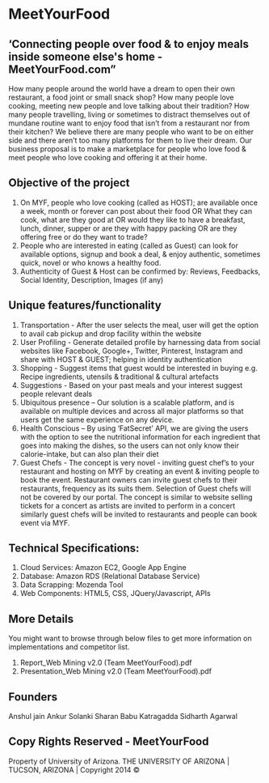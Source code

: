 MeetYourFood
============

‘Connecting people over food & to enjoy meals inside someone else's home - MeetYourFood.com”
----------------------------------------
How many people around the world have a dream to open their own restaurant, a food joint or small snack shop? How many people love cooking, meeting new people and love talking about their tradition? How many people travelling, living or sometimes to distract themselves out of mundane routine want to enjoy food that isn’t from a restaurant nor from their kitchen? We believe there are many people who want to be on either side and there aren’t too many platforms for them to live their dream. Our business proposal is to make a marketplace for people who love food & meet people who love cooking and offering it at their home.

Objective of the project
---------------------------
1) On MYF, people who love cooking (called as HOST); are available once a week, month or forever can post about their food OR What they can cook, what are they good at OR would they like to have a breakfast, lunch, dinner, supper or are they with happy packing OR are they offering free or do they want to trade?
2) People who are interested in eating (called as Guest) can look for available options, signup and book a deal, & enjoy authentic, sometimes quick, novel or who knows a healthy food.
3) Authenticity of Guest & Host can be confirmed by: Reviews, Feedbacks, Social Identity, Description, Images (if any)

Unique features/functionality
-------------------------------------
1) Transportation - After the user selects the meal, user will get the option to avail cab pickup and drop facility within the website
2) User Profiling - Generate detailed profile by harnessing data from social websites like Facebook, Google+, Twitter, Pinterest, Instagram and share with HOST & GUEST; helping in identity authentication
3) Shopping - Suggest items that guest would be interested in buying e.g. Recipe ingredients, utensils & traditional & cultural artefacts
4) Suggestions - Based on your past meals and your interest suggest people relevant deals
5) Ubiquitous presence – Our solution is a scalable platform, and is available on multiple devices and across all major platforms so that users get the same experience on any device.
6) Health Conscious – By using ‘FatSecret’ API, we are giving the users with the option to see the nutritional information for each ingredient that goes into making the dishes, so the users can not only know their calorie-intake, but can also plan their diet
7) Guest Chefs - The concept is very novel - inviting guest chef’s to your restaurant and hosting on MYF by creating an event & inviting people to book the event. Restaurant owners can invite guest chefs to their restaurants, frequency as its suits them. Selection of Guest chefs will not be covered by our portal. The concept is similar to website selling tickets for a concert as artists are invited to perform in a concert similarly guest chefs will be invited to restaurants and people can book event via MYF.


Technical Specifications:
----------------------------------
1) Cloud Services: Amazon EC2, Google App Engine
2) Database: Amazon RDS (Relational Database Service)
3) Data Scrapping: Mozenda Tool
4) Web Components: HTML5, CSS, JQuery/Javascript, APIs


More Details
---------------------
You might want to browse through below files to get more information on implementations and competitor list.
1. Report_Web Mining v2.0 (Team MeetYourFood).pdf
2. Presentation_Web Mining v2.0 (Team MeetYourFood).pdf

Founders
---------------
Anshul jain
Ankur Solanki
Sharan Babu Katragadda
Sidharth Agarwal

Copy Rights Reserved - MeetYourFood
---------------
Property of University of Arizona.
THE UNIVERSITY OF ARIZONA | TUCSON, ARIZONA | Copyright 2014 ©
